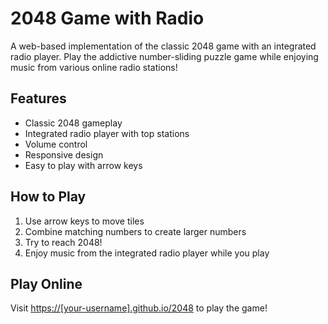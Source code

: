 # 2048 Game with Radio

A web-based implementation of the classic 2048 game with an integrated radio player. Play the addictive number-sliding puzzle game while enjoying music from various online radio stations!

## Features

- Classic 2048 gameplay
- Integrated radio player with top stations
- Volume control
- Responsive design
- Easy to play with arrow keys

## How to Play

1. Use arrow keys to move tiles
2. Combine matching numbers to create larger numbers
3. Try to reach 2048!
4. Enjoy music from the integrated radio player while you play

## Play Online

Visit [https://[your-username].github.io/2048](https://[your-username].github.io/2048) to play the game!
